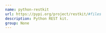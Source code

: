 ```yaml
---
name: python-restkit
url: https://pypi.org/project/restkit/#files
description: Python REST kit.
group: None
---
```

